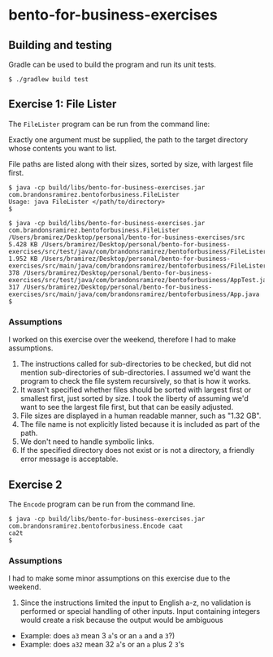 # bento-for-business-exercises

## Building and testing

Gradle can be used to build the program and run its unit tests.

    $ ./gradlew build test

## Exercise 1: File Lister

The `FileLister` program can be run from the command line:

Exactly one argument must be supplied, the path to the target directory
whose contents you want to list.

File paths are listed along with their sizes, sorted by size,
with largest file first.

    $ java -cp build/libs/bento-for-business-exercises.jar com.brandonsramirez.bentoforbusiness.FileLister
    Usage: java FileLister </path/to/directory>
    $

    $ java -cp build/libs/bento-for-business-exercises.jar com.brandonsramirez.bentoforbusiness.FileLister /Users/bramirez/Desktop/personal/bento-for-business-exercises/src
    5.428 KB /Users/bramirez/Desktop/personal/bento-for-business-exercises/src/test/java/com/brandonsramirez/bentoforbusiness/FileListerTest.java
    1.952 KB /Users/bramirez/Desktop/personal/bento-for-business-exercises/src/main/java/com/brandonsramirez/bentoforbusiness/FileLister.java
    378 /Users/bramirez/Desktop/personal/bento-for-business-exercises/src/test/java/com/brandonsramirez/bentoforbusiness/AppTest.java
    317 /Users/bramirez/Desktop/personal/bento-for-business-exercises/src/main/java/com/brandonsramirez/bentoforbusiness/App.java
    $

### Assumptions

I worked on this exercise over the weekend, therefore I had to make assumptions.

1. The instructions called for sub-directories to be checked, but did not mention
sub-directories of sub-directories.  I assumed we'd want the program to check the
file system recursively, so that is how it works.
2. It wasn't specified whether files should be sorted with largest first or smallest
first, just sorted by size.  I took the liberty of assuming we'd want to see the
largest file first, but that can be easily adjusted.
3. File sizes are displayed in a human readable manner, such as "1.32 GB".
4. The file name is not explicitly listed because it is included as part of the path.
5. We don't need to handle symbolic links.
6. If the specified directory does not exist or is not a directory, a friendly
error message is acceptable.

## Exercise 2

The `Encode` program can be run from the command line.

    $ java -cp build/libs/bento-for-business-exercises.jar com.brandonsramirez.bentoforbusiness.Encode caat
    ca2t
    $

### Assumptions

I had to make some minor assumptions on this exercise due to the weekend.

1. Since the instructions limited the input to English a-z, no validation is
performed or special handling of other inputs.  Input containing integers would
create a risk because the output would be ambiguous
  - Example: does `a3` mean 3 `a`'s or an `a` and a `3`?)
  - Example: does `a32` mean 32 `a`'s or an `a` plus 2 `3`'s